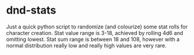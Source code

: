 dnd-stats
=========

Just a quick python script to randomize (and colourize) some stat rolls for character creation.  Stat value range is 3-18, achieved by rolling 4d6 and omitting lowest.  Stat sum range is between 18 and 108, however with a normal distribution really low and really high values are very rare.
